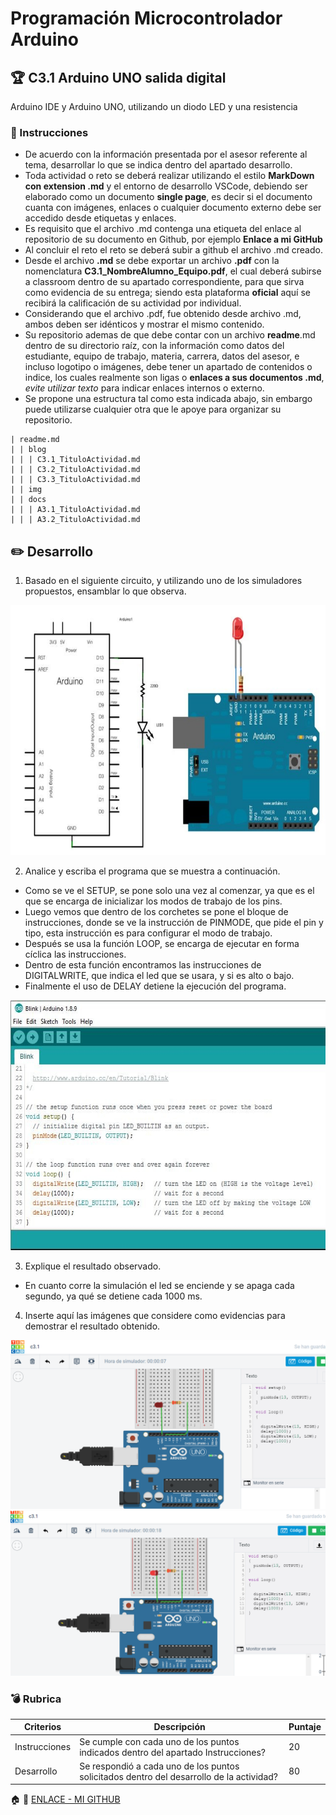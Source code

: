 # Programación Microcontrolador Arduino

## :trophy: C3.1 Arduino UNO salida digital

Arduino IDE y Arduino UNO, utilizando un diodo LED y una resistencia

### :blue_book: Instrucciones

- De acuerdo con la información presentada por el asesor referente al tema, desarrollar lo que se indica dentro del apartado desarrollo.
- Toda actividad o reto se deberá realizar utilizando el estilo **MarkDown con extension .md** y el entorno de desarrollo VSCode, debiendo ser elaborado como un documento **single page**, es decir si el documento cuanta con imágenes, enlaces o cualquier documento externo debe ser accedido desde etiquetas y enlaces.
- Es requisito que el archivo .md contenga una etiqueta del enlace al repositorio de su documento en Github, por ejemplo **Enlace a mi GitHub**
- Al concluir el reto el reto se deberá subir a github el archivo .md creado.
- Desde el archivo **.md** se debe exportar un archivo **.pdf** con la nomenclatura **C3.1_NombreAlumno_Equipo.pdf**, el cual deberá subirse a classroom dentro de su apartado correspondiente, para que sirva como evidencia de su entrega; siendo esta plataforma **oficial** aquí se recibirá la calificación de su actividad por individual.
- Considerando que el archivo .pdf, fue obtenido desde archivo .md, ambos deben ser idénticos y mostrar el mismo contenido.
- Su repositorio ademas de que debe contar con un archivo **readme**.md dentro de su directorio raíz, con la información como datos del estudiante, equipo de trabajo, materia, carrera, datos del asesor, e incluso logotipo o imágenes, debe tener un apartado de contenidos o indice, los cuales realmente son ligas o **enlaces a sus documentos .md**, _evite utilizar texto_ para indicar enlaces internos o externo.
- Se propone una estructura tal como esta indicada abajo, sin embargo puede utilizarse cualquier otra que le apoye para organizar su repositorio.  

``` 
| readme.md
| | blog
| | | C3.1_TituloActividad.md
| | | C3.2_TituloActividad.md
| | | C3.3_TituloActividad.md
| | img
| | docs
| | | A3.1_TituloActividad.md
| | | A3.2_TituloActividad.md
```

## :pencil2: Desarrollo

1. Basado en el siguiente circuito, y utilizando uno de los simuladores propuestos, ensamblar lo que observa.

<p align="center">
    <img alt="SalidaDigital" src="../img/C3.x_ArduinoEsquematicoSalidaDigital.png" width=650 height=400>
</p>

2. Analice y escriba el programa que se muestra a continuación.

- Como se ve el SETUP, se pone solo una vez al comenzar, ya que es el que se encarga de inicializar los modos de trabajo de los pins.
- Luego vemos que dentro de los corchetes se pone el bloque de instrucciones, donde se ve la instrucción de PINMODE, que pide el pin y tipo, esta instrucción es para configurar el modo de trabajo.
- Después se usa la función LOOP, se encarga de ejecutar en forma cíclica las instrucciones. 
- Dentro de esta función encontramos las instrucciones de DIGITALWRITE, que indica el led que se usara, y si es alto o bajo. 
- Finalmente el uso de DELAY detiene la ejecución del programa.
  
<p align="center">
    <img alt="SalidaDigital" src="../img/C3.x_ArduinoProgramaSalidaDigital.png" width=600 height=400>
</p>

3. Explique el resultado observado.

- En cuanto corre la simulación el led se enciende y se apaga cada segundo, ya qué se detiene cada 1000 ms.  
 

4. Inserte aquí las imágenes que considere como evidencias para demostrar el resultado obtenido.

![EVIDENCIA](../IMG/EV3.png)
![EVIDENCIA](../IMG/EV4.png)

### :bomb: Rubrica

| Criterios     | Descripción                                                                                  | Puntaje |
| ------------- | -------------------------------------------------------------------------------------------- | ------- |
| Instrucciones | Se cumple con cada uno de los puntos indicados dentro del apartado Instrucciones?            | 20 |
| Desarrollo    | Se respondió a cada uno de los puntos solicitados dentro del desarrollo de la actividad?     | 80      |


:house: :open_file_folder: [ENLACE - MI GITHUB](https://github.com/Villalobos39/SISTEMAS-PROGRAMABLES.git)
